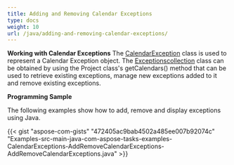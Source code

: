```yaml
---
title: Adding and Removing Calendar Exceptions
type: docs
weight: 10
url: /java/adding-and-removing-calendar-exceptions/
---
```


**Working with Calendar Exceptions**
The [CalendarException](https://apireference.aspose.com/tasks/java/com.aspose.tasks/CalendarException) class is used to represent a Calendar Exception object. The [Exceptionscollection](https://apireference.aspose.com/tasks/java/com.aspose.tasks/CalendarExceptionCollection) class can be obtained by using the Project class's getCalendars() method that can be used to retrieve existing exceptions, manage new exceptions added to it and remove existing exceptions.

**Programming Sample**

The following examples show how to add, remove and display exceptions using Java.

{{< gist "aspose-com-gists" "472405ac9bab4502a485ee007b92074c" "Examples-src-main-java-com-aspose-tasks-examples-CalendarExceptions-AddRemoveCalendarExceptions-AddRemoveCalendarExceptions.java" >}}




